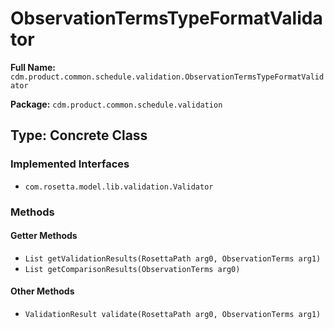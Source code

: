 # ObservationTermsTypeFormatValidator

**Full Name:** `cdm.product.common.schedule.validation.ObservationTermsTypeFormatValidator`

**Package:** `cdm.product.common.schedule.validation`

## Type: Concrete Class

### Implemented Interfaces

- `com.rosetta.model.lib.validation.Validator`

### Methods

#### Getter Methods

- `List getValidationResults(RosettaPath arg0, ObservationTerms arg1)`
- `List getComparisonResults(ObservationTerms arg0)`

#### Other Methods

- `ValidationResult validate(RosettaPath arg0, ObservationTerms arg1)`

